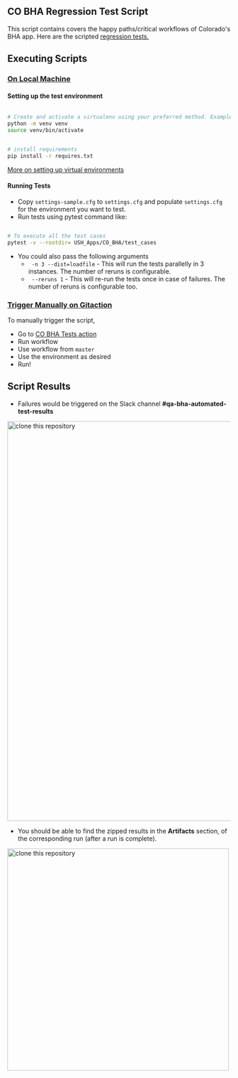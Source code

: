 ## CO BHA Regression Test Script

This script contains covers the happy paths/critical workflows of Colorado's BHA app. Here are the scripted [regression tests.](https://docs.google.com/spreadsheets/d/1OIcd1V8Vd73OSPEt4x2o8N9MihqBlviAIvPbJAm2L4o/edit#gid=1373088023)

## Executing Scripts

### <ins> On Local Machine </ins>

#### Setting up the test environment

```sh

# Create and activate a virtualenv using your preferred method. Example:
python -m venv venv
source venv/bin/activate


# install requirements
pip install -r requires.txt

```

[More on setting up virtual environments](https://confluence.dimagi.com/display/GTD/QA+and+Python+Virtual+Environments)


#### Running Tests


 -   Copy `settings-sample.cfg` to `settings.cfg` and populate `settings.cfg` for
the environment you want to test.
- Run tests using pytest command like:

```sh

# To execute all the test cases 
pytest -v --rootdir= USH_Apps/CO_BHA/test_cases

```
- You could also pass the following arguments
  - ` -n 3 --dist=loadfile` - This will run the tests parallelly in 3 instances. The number of reruns is configurable.
  - ` --reruns 1` - This will re-run the tests once in case of failures. The number of reruns is configurable too.

### <ins> Trigger Manually on Gitaction </ins>

To manually trigger the script,
  - Go to [CO BHA Tests action](https://github.com/dimagi/dimagi-qa/actions/workflows/bha-tests.yml)
  - Run workflow
  - Use workflow from ```master```
  - Use the environment as desired
  - Run!

## Script Results

 -  Failures would be triggered on the Slack channel **#qa-bha-automated-test-results**

<img align="center" width="900" src="https://github.com/dimagi/dimagi-qa/assets/67914792/e2b024f0-a584-468d-99b8-9adb7ec4b16b" alt="clone this repository" />


 -  You should be able to find the zipped results in the **Artifacts** section, of the corresponding run (after a run is complete).

<img align="center" width="500" src="https://user-images.githubusercontent.com/67914792/168756705-88e4b330-b05a-4df2-a60c-7d45e8a2d002.PNG" alt="clone this repository" />
